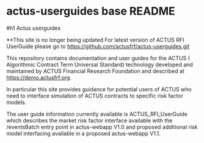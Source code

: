 # actus-userguides base README
#h1 Actus userguides

**This site is no longer being updated For latest version of ACTUS RFI UserGuide please go to https://github.com/actusfrf/actus-userguides.git

This repository contains documentation and user guides for the ACTUS ( Algorithmic Contract Term Universal Standard) technology developed and maintained by ACTUS Financial Research Foundation and described at https://demo.actusfrf.org.

In particular this site provides guidance for potential users of ACTUS who need to interface simulation of ACTUS contracts to specific risk factor models. 

The user guide information currently available is ACTUS_RFI_UserGuide which describes the market risk factor interface available with the /eventsBatch entry point in actus-webapp V1.0 and proposed additional risk model interfacing available in a proposed actus-webapp V1.1.

